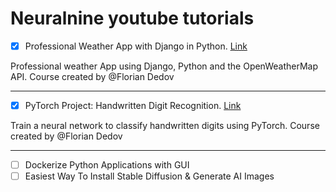 # Neuralnine youtube tutorials
- [x]  Professional Weather App with Django in Python. [Link](https://www.youtube.com/watch?v=lyeK0aE_qRg)

Professional weather App using Django, Python and the OpenWeatherMap API.
Course created by @Florian Dedov

---

- [x] PyTorch Project: Handwritten Digit Recognition. [Link](https://www.youtube.com/watch?v=vBlO87ZAiiw)

Train a neural network to classify handwritten digits using PyTorch.
Course created by @Florian Dedov

---

- [ ] Dockerize Python Applications with GUI
- [ ] Easiest Way To Install Stable Diffusion & Generate AI Images
